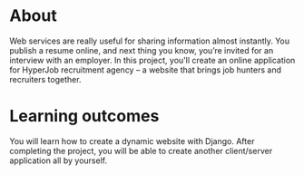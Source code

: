 #  About
Web services are really useful for sharing information almost instantly. You publish a resume online, and next thing you know, you’re invited for an interview with an employer. In this project, you'll create an online application for HyperJob recruitment agency – a website that brings job hunters and recruiters together.
#  Learning outcomes
You will learn how to create a dynamic website with Django. After completing the project, you will be able to create another client/server application all by yourself.